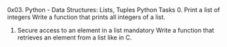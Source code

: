 0x03. Python - Data Structures: Lists, Tuples
Python
Tasks
0. Print a list of integers
Write a function that prints all integers of a list.
1. Secure access to an element in a list
mandatory
Write a function that retrieves an element from a list like in C.
